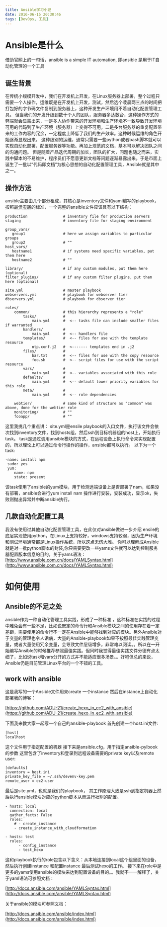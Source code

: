 ```yaml
---
title: Ansible学习小记
date: 2016-06-15 20:30:46
tags: [DevOps, 工具]
---
```

# Ansible是什么
借助官网上的一句话，ansible is a simple IT automation, 即ansible 是用于IT自动化管理的一个工具
<!-- more -->
## 诞生背景
在传统小规模开发中，我们在开发机上开发，在Linux服务器上部署，整个过程只需要一个人操作，运维既是在开发机上开发，测试，然后选个凌晨两三点的时间把打包好的字节码文件复制到服务器上，这种开发生产环境用不着自动化配置管理工具。
但当我们的开发升级到数十个人的团队，服务器多达数台，这种操作方式的弊端就会显露出来，一是多人协作带来的开发环境和生产环境不一致导致开发环境可用的代码到了生产环境（服务器）上变得不可用，二是多台服务器的重复配置带来的工作内容的冗余，一定程度上降低了我们的生产效率。这种时候运维的角色开始逐渐显现出来。
这种级别的运维，通常只需要一些python或者bash脚本就可以实现自动化部署，配置服务器等功能。再加上规范的文档，基本可以解决团队之间的沟通问题。
但是随着产品迭代周期的加长，团队的扩大，问题也随之而来，实践中脚本的不易维护，程序员们不愿意更新文档等问题逐渐暴露出来。于是市面上诞生了一批以”代码即文档”为核心思想的自动化配置管理工具，Ansible就是其中之一。

## 操作方法
ansible主要由几个部分租成，其核心是inventory文件和yaml编写的playbook，按照[最佳实践](http://docs.ansible.com/ansible/playbooks_best_practices.html)的标准，一个完整的ansible文件应该具有以下结构：

```
production                # inventory file for production servers
staging                   # inventory file for staging environment

group_vars/
   group1                 # here we assign variables to particular groups
   group2                 # ""
host_vars/
   hostname1              # if systems need specific variables, put them here
   hostname2              # ""

library/                  # if any custom modules, put them here (optional)
filter_plugins/           # if any custom filter plugins, put them here (optional)

site.yml                  # master playbook
webservers.yml            # playbook for webserver tier
dbservers.yml             # playbook for dbserver tier

roles/
    common/               # this hierarchy represents a "role"
        tasks/            #
            main.yml      #  <-- tasks file can include smaller files if warranted
        handlers/         #
            main.yml      #  <-- handlers file
        templates/        #  <-- files for use with the template resource
            ntp.conf.j2   #  <------- templates end in .j2
        files/            #
            bar.txt       #  <-- files for use with the copy resource
            foo.sh        #  <-- script files for use with the script resource
        vars/             #
            main.yml      #  <-- variables associated with this role
        defaults/         #
            main.yml      #  <-- default lower priority variables for this role
        meta/             #
            main.yml      #  <-- role dependencies

    webtier/              # same kind of structure as "common" was above, done for the webtier role
    monitoring/           # ""
    fooapp/               # ""
```
这里我挑几个重点讲：
site.yml是ensile playbook的入口文件，执行该文件会依次找到inventory文件，找到hosts组，然后ssh到目标机器组的host上，开始执行task。
task是通过调用ansible模块的方式，在远程设备上执行命令来实现配置的，所以理论上可以通过命令行操作的操作，ansible都可以执行。
以下为一个task:

```
-name: install npm
 sudo: yes
 yum: 
 	name: npm
 	state: present
```
该task使用了ansible的yum模块，用于检测远端设备上是否部署了nam，如果没有部署，ansible会进行yum install nam 操作进行安装，安装成功，显示ok，失败则抛出异常并中断ansible执行。


## 几款自动化配置工具
我没有使用过其他自动化配置管理工具，在此仅对ansible做进一步介绍
ensile的底层实现使用python，在Linux上支持较好，windows支持较弱，因为生产环境和测试环境通常都是Linux操作系统，所以这点无伤大雅。
你可以理解成Ansible就是对一批python脚本的封装,你只需要更改一些yams文件就可以达到控制服务器配置版本信息的目的，关于yams语法：[http://www.ansible.com.cn/docs/YAMLSyntax.html](http://www.ansible.com.cn/docs/YAMLSyntax.html)



# 如何使用
## Ansible的不足之处
ansible作为一种自动化管理工具实践，形成了一种标准 ，这种标准在实践的过程中难免会有一些不足，比如说既定的命令行和Ansible模块之间的使用存在着一定差距，需要使用的命令行不一定在Ansible中能够找到对应的模块。另外Ansible对于变量的管理也令人诟病，大量的Ansible-playbook如果不按照最佳实践管理变量，或者大量使用冗余变量，会导致文件层级增多，非常难以阅读。。所以在一开始编写Ansible的时候推荐参照最佳实践。但同时我觉得最佳实践文件分德有点太细了，比如说task和vars分开的方式并不能适应很多场景。。好吧但总的来说，Ansible仍是目前管理Linux平台的一个不错的工具。

## work with ansible
这是我写的一个Ansible文件用来create 一个instance 然后在instance上自动化部署我的博客：

[https://github.com/ADU-21/create_hexo_in_ec2_with_ansible](https://github.com/ADU-21/create_hexo_in_ec2_with_ansible)

下面我来教大家一起写一个自己的ansible-playbook
首先创建一个host.ini文件:

```
[host]
localhost
```
这个文件用于指定配置的机器
接下来是ansible.cfg，用于指定ansible-pylbook的参数
这里包含了inventory和登录到远程设备需要的private key以及remote user:

```
[defaults]
inventory = host.ini
private_key_file = ~/.ssh/devenv-key.pem
remote_user = ec2-user
```
最后是site.yml，也就是我们的playbook，
其工作原理大致是ssh到指定机器上然后执行ansible模块对应的python脚本从而进行社别的配置。

```
- hosts: local
  connection: local
  gather_facts: False
  roles:
    # - create_instance
    - create_instance_with_cloudformation

- hosts: test
  roles:
      - config_instance
      - test_hexo
```
这和playbook执行的role包含以下含义：从本地连接到local这个组里面的设备，然后执行创建instance 和配置instance 最后测试hexo的工作。
接下来在role中是更多的yams使用ansible的模块来达到配置设备的目的。。我就不一一解释了，关于yaml语法可参照文档：

[http://docs.ansible.com/ansible/YAMLSyntax.html](http://docs.ansible.com/ansible/YAMLSyntax.html)

关于ansible的模块可参照文档：

[http://docs.ansible.com/ansible/index.html](http://docs.ansible.com/ansible/index.html)
